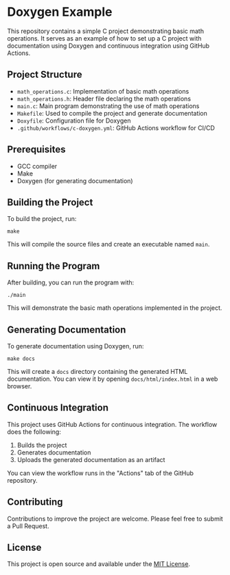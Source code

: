 # Doxygen Example

This repository contains a simple C project demonstrating basic math operations. It serves as an example of how to set up a C project with documentation using Doxygen and continuous integration using GitHub Actions.

## Project Structure

- `math_operations.c`: Implementation of basic math operations
- `math_operations.h`: Header file declaring the math operations
- `main.c`: Main program demonstrating the use of math operations
- `Makefile`: Used to compile the project and generate documentation
- `Doxyfile`: Configuration file for Doxygen
- `.github/workflows/c-doxygen.yml`: GitHub Actions workflow for CI/CD

## Prerequisites

- GCC compiler
- Make
- Doxygen (for generating documentation)

## Building the Project

To build the project, run:

```
make
```

This will compile the source files and create an executable named `main`.

## Running the Program

After building, you can run the program with:

```
./main
```

This will demonstrate the basic math operations implemented in the project.

## Generating Documentation

To generate documentation using Doxygen, run:

```
make docs
```

This will create a `docs` directory containing the generated HTML documentation. You can view it by opening `docs/html/index.html` in a web browser.

## Continuous Integration

This project uses GitHub Actions for continuous integration. The workflow does the following:

1. Builds the project
2. Generates documentation
3. Uploads the generated documentation as an artifact

You can view the workflow runs in the "Actions" tab of the GitHub repository.

## Contributing

Contributions to improve the project are welcome. Please feel free to submit a Pull Request.

## License

This project is open source and available under the [MIT License](LICENSE).